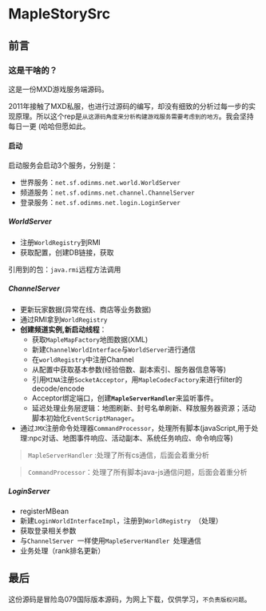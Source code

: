 # MapleStorySrc

## 前言
### 这是干啥的？
这是一份MXD游戏服务端源码。


2011年接触了MXD私服，也进行过源码的编写，却没有细致的分析过每一步的实现原理。所以这个rep是`从这源码角度来分析构建游戏服务需要考虑到的地方`。我会坚持每日一更 (哈哈但愿如此。

#### 启动
启动服务会启动3个服务，分别是：
- 世界服务：`net.sf.odinms.net.world.WorldServer`
- 频道服务：`net.sf.odinms.net.channel.ChannelServer `
- 登录服务：`net.sf.odinms.net.login.LoginServer`

##### WorldServer 
- 注册`WorldRegistry`到RMI
- 获取配置，创建DB链接，获取


引用到的包：`java.rmi`远程方法调用
##### ChannelServer
- 更新玩家数据(异常在线、商店等业务数据)
- 通过RMI拿到`WorldRegistry`
- <b>创建频道实例,新启动线程</b>：
 	- 获取`MapleMapFactory`地图数据(XML) 
 	- 新建`ChannelWorldInterface`与`WorldServer`进行通信
 	- 在`worldRegistry`中注册Channel
 	- 从配置中获取基本参数(经验倍数、副本索引、服务器信息等等)
 	- 引用`MINA`注册`SocketAcceptor`，用`MapleCodecFactory`来进行filter的decode/encode
 	- Acceptor绑定端口，创建<b>`MapleServerHandler`</b>来监听事件。
 	- 延迟处理业务层逻辑：地图刷新、封号名单刷新、释放服务器资源；活动脚本初始化`EventScriptManager`。
- 通过`JMX`注册命令处理器`CommandProcessor`，处理所有脚本(javaScript,用于处理:npc对话、地图事件响应、活动副本、系统任务响应、命令响应等)

> `MapleServerHandler` :处理了所有cs通信，后面会着重分析

> `CommandProcessor`：处理了所有脚本java-js通信问题，后面会着重分析

##### LoginServer
- registerMBean
- 新建`LoginWorldInterfaceImpl`，注册到`WorldRegistry `（处理）
- 获取登录相关参数
- 与`ChannelServer `一样使用`MapleServerHandler `处理通信
- 业务处理（rank排名更新）


## 最后
  这份源码是冒险岛079国际版本源码，为网上下载，仅供学习，`不负责版权问题`。
